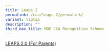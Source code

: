 ```yaml
---
title: Leaps 2
permalink: /cca/leaps-2/permalink/
variant: tiptap
description: ""
third_nav_title: MOE CCA Recognition Scheme
---
```

<p><a href="/files/CCA/LEAPS 2 (For Parents)/LEAPS_2_0__For_Parents_.pdf" rel="noopener nofollow" target="_blank">LEAPS 2.0 (For Parents)</a>
</p>